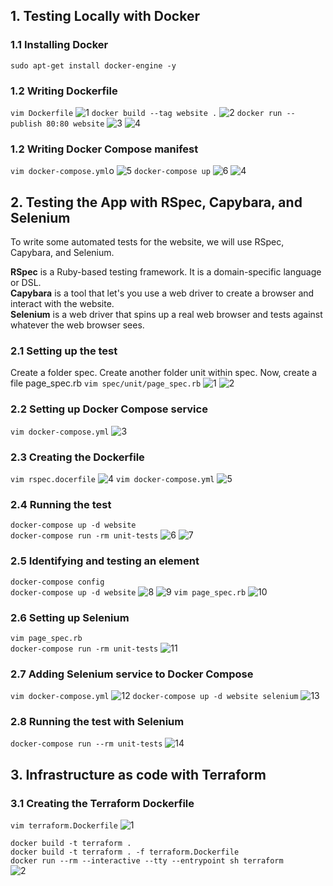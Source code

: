 ## 1. Testing Locally with Docker

### 1.1 Installing Docker
`sudo apt-get install docker-engine -y`

### 1.2 Writing Dockerfile
`vim Dockerfile`
![1](https://user-images.githubusercontent.com/102405945/214835747-74afa794-87e0-4443-9836-5c4feaafa175.png)
`docker build --tag website .`
![2](https://user-images.githubusercontent.com/102405945/214835949-b925dd1d-4477-4876-a464-c2332372fe63.png)
`docker run --publish 80:80 website`
![3](https://user-images.githubusercontent.com/102405945/214836098-1f5ecbfe-8bec-4225-b3a4-986792338508.png)
![4](https://user-images.githubusercontent.com/102405945/214836107-e3ee822c-a7e3-4907-980b-7e7dac083b7a.png)

### 1.2 Writing Docker Compose manifest
`vim docker-compose.yml`o
![5](https://user-images.githubusercontent.com/102405945/214836623-9ed301c7-b2f4-4246-a2e3-f86b8b2691d5.png)
`docker-compose up`
![6](https://user-images.githubusercontent.com/102405945/214836692-f1fcb346-7363-4ea3-929a-1055777a2530.png)
![4](https://user-images.githubusercontent.com/102405945/214836707-21f8402c-83fe-458b-930c-0acc85c5ad19.png)



## 2. Testing the App with RSpec, Capybara, and Selenium

To write some automated tests for the website, we will use RSpec, Capybara, and Selenium.

**RSpec** is a Ruby-based testing framework. It is a domain-specific language or DSL. <br>
**Capybara** is a tool that let's you use a web driver to create a browser and interact with the website. <br>
**Selenium** is a web driver that spins up a real web browser and tests against whatever the web browser sees. <br>

### 2.1 Setting up the test
Create a folder spec. Create another folder unit within spec. Now, create a file page_spec.rb
`vim spec/unit/page_spec.rb`
![1](https://user-images.githubusercontent.com/102405945/215341121-c02bbcb0-5d74-4b6d-9de1-a09bf151f53f.png)
![2](https://user-images.githubusercontent.com/102405945/215341128-21842d72-2769-485e-bb14-1f5474e5d6bb.png)

### 2.2 Setting up Docker Compose service
`vim docker-compose.yml`
![3](https://user-images.githubusercontent.com/102405945/215341356-be088395-f33a-42b4-baa4-69a44c584055.png)

### 2.3 Creating the Dockerfile
`vim rspec.docerfile`
![4](https://user-images.githubusercontent.com/102405945/215342122-b5feb02b-667e-4ac6-8060-1c00809491b3.png)
`vim docker-compose.yml`
![5](https://user-images.githubusercontent.com/102405945/215342133-a2b29125-cc1a-4927-bbd7-c4e405603820.png)

### 2.4 Running the test
`docker-compose up -d website` <br>
`docker-compose run -rm unit-tests`
![6](https://user-images.githubusercontent.com/102405945/215343030-af70d852-6303-4a3c-aeee-d1df47e03063.png)
![7](https://user-images.githubusercontent.com/102405945/215343034-5d4508cb-24c1-463e-ab40-7cd778933eac.png)

### 2.5 Identifying and testing an element
`docker-compose config` <br>
`docker-compose up -d website`
![8](https://user-images.githubusercontent.com/102405945/215343521-67b8b914-5ca6-4d2e-a1fb-24fc6fe1c4d1.png)
![9](https://user-images.githubusercontent.com/102405945/215343528-9ed9bea5-b8cf-4a9a-a120-6ae874d41648.png)
`vim page_spec.rb`
![10](https://user-images.githubusercontent.com/102405945/215343540-b4495a2a-846e-43e3-b7fa-85dd72f757dc.png)

### 2.6 Setting up Selenium
`vim page_spec.rb` <br>
`docker-compose run -rm unit-tests`
![11](https://user-images.githubusercontent.com/102405945/215344222-93eea3f6-43a3-4a4c-971c-66b832fd9739.png)

### 2.7 Adding Selenium service to Docker Compose
`vim docker-compose.yml`
![12](https://user-images.githubusercontent.com/102405945/215344574-afad248a-22e0-4578-919e-d6181f409c7f.png)
`docker-compose up -d website selenium`
![13](https://user-images.githubusercontent.com/102405945/215344582-16268af1-39ae-46e2-9670-60e827b3d298.png)

### 2.8 Running the test with Selenium
`docker-compose run --rm unit-tests`
![14](https://user-images.githubusercontent.com/102405945/215344859-b8b1543d-42f8-47be-80a4-6eb14d38e829.png)


## 3. Infrastructure as code with Terraform

### 3.1 Creating the Terraform Dockerfile
`vim terraform.Dockerfile`
![1](https://user-images.githubusercontent.com/102405945/215345670-a14cc7a9-1a38-443d-babc-d207b0a7062d.png)

`docker build -t terraform .` <br>
`docker build -t terraform . -f terraform.Dockerfile` <br>
`docker run --rm --interactive --tty --entrypoint sh terraform` <br>
![2](https://user-images.githubusercontent.com/102405945/215345676-212cc641-562c-41ef-a414-02eb7afca560.png)
